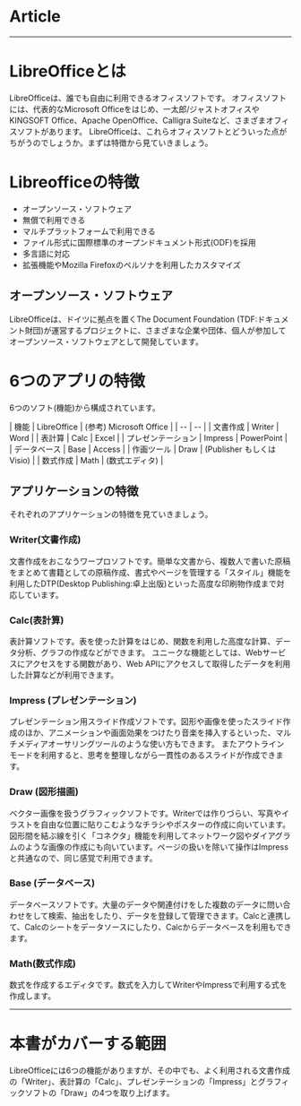 # Article

----

# LibreOfficeとは

LibreOfficeは、誰でも自由に利用できるオフィスソフトです。
オフィスソフトには、代表的なMicrosoft Officeをはじめ、一太郎/ジャストオフィスやKINGSOFT Office、Apache OpenOffice、Calligra Suiteなど、さまざまオフィスソフトがあります。
LibreOfficeは、これらオフィスソフトとどういった点がちがうのでしょうか。まずは特徴から見ていきましょう。


# Libreofficeの特徴

- オープンソース・ソフトウェア
- 無償で利用できる
- マルチプラットフォームで利用できる
- ファイル形式に国際標準のオープンドキュメント形式(ODF)を採用
- 多言語に対応
- 拡張機能やMozilla Firefoxのペルソナを利用したカスタマイズ

## オープンソース・ソフトウェア

LibreOfficeは、ドイツに拠点を置くThe Document Foundation (TDF:ドキュメント財団)が運営するプロジェクトに、さまざまな企業や団体、個人が参加してオープンソース・ソフトウェアとして開発しています。




# 6つのアプリの特徴

6つのソフト(機能)から構成されています。

| 機能 | LibreOffice | (参考) Microsoft Office |
| -- | -- |
| 文書作成 | Writer | Word |
| 表計算 | Calc | Excel |
| プレゼンテーション | Impress | PowerPoint |
| データベース | Base | Access |
| 作画ツール | Draw | (Publisher もしくは Visio) |
| 数式作成 | Math | (数式エディタ) |

## アプリケーションの特徴

それぞれのアプリケーションの特徴を見ていきましょう。

### Writer(文書作成)

文書作成をおこなうワープロソフトです。簡単な文書から、複数人で書いた原稿をまとめて書籍としての原稿作成、書式やページを管理する「スタイル」機能を利用したDTP(Desktop Publishing:卓上出版)といった高度な印刷物作成まで対応しています。

### Calc(表計算)

表計算ソフトです。表を使った計算をはじめ、関数を利用した高度な計算、データ分析、グラフの作成などができます。
ユニークな機能としては、Webサービスにアクセスをする関数があり、Web APIにアクセスして取得したデータを利用した計算などが利用できます。

### Impress (プレゼンテーション)

プレゼンテーション用スライド作成ソフトです。図形や画像を使ったスライド作成のほか、アニメーションや画面効果をつけたり音楽を挿入するといった、マルチメディアオーサリングツールのような使い方もできます。
またアウトラインモードを利用すると、思考を整理しながら一貫性のあるスライドが作成できます。

### Draw (図形描画)

ベクター画像を扱うグラフィックソフトです。Writerでは作りづらい、写真やイラストを自由な位置に貼りこむようなチラシやポスターの作成に向いています。図形間を結ぶ線を引く「コネクタ」機能を利用してネットワーク図やダイアグラムのような画像の作成にも向いています。ページの扱いを除いて操作はImpressと共通なので、同じ感覚で利用できます。

### Base (データベース)

データベースソフトです。大量のデータや関連付けをした複数のデータに問い合わせをして検索、抽出をしたり、データを登録して管理できます。Calcと連携して、Calcのシートをデータソースにしたり、Calcからデータベースを利用もできます。

### Math(数式作成)

数式を作成するエディタです。数式を入力してWriterやImpressで利用する式を作成します。


----

# 本書がカバーする範囲

LibreOfficeには6つの機能がありますが、その中でも、よく利用される文書作成の「Writer」、表計算の「Calc」、プレゼンテーションの「Impress」とグラフィックソフトの「Draw」の4つを取り上げます。




